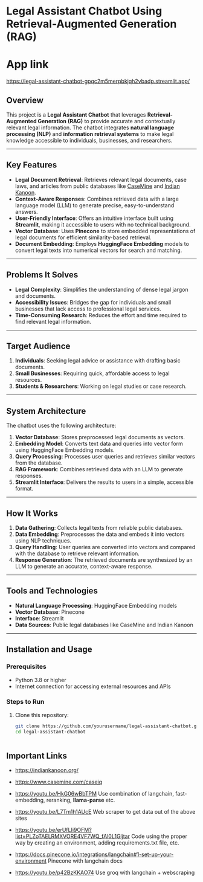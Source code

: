 # Legal Assistant Chatbot Using Retrieval-Augmented Generation (RAG)

# App link
https://legal-assistant-chatbot-gpqc2m5merpbkjqh2vbadp.streamlit.app/

## Overview  
This project is a **Legal Assistant Chatbot** that leverages **Retrieval-Augmented Generation (RAG)** to provide accurate and contextually relevant legal information. The chatbot integrates **natural language processing (NLP)** and **information retrieval systems** to make legal knowledge accessible to individuals, businesses, and researchers.  

---

## Key Features  
- **Legal Document Retrieval**: Retrieves relevant legal documents, case laws, and articles from public databases like [CaseMine](https://www.casemine.com/) and [Indian Kanoon](https://indiankanoon.org/).  
- **Context-Aware Responses**: Combines retrieved data with a large language model (LLM) to generate precise, easy-to-understand answers.  
- **User-Friendly Interface**: Offers an intuitive interface built using **Streamlit**, making it accessible to users with no technical background.  
- **Vector Database**: Uses **Pinecone** to store embedded representations of legal documents for efficient similarity-based retrieval.  
- **Document Embedding**: Employs **HuggingFace Embedding** models to convert legal texts into numerical vectors for search and matching.  

---

## Problems It Solves  
- **Legal Complexity**: Simplifies the understanding of dense legal jargon and documents.  
- **Accessibility Issues**: Bridges the gap for individuals and small businesses that lack access to professional legal services.  
- **Time-Consuming Research**: Reduces the effort and time required to find relevant legal information.  

---

## Target Audience  
1. **Individuals**: Seeking legal advice or assistance with drafting basic documents.  
2. **Small Businesses**: Requiring quick, affordable access to legal resources.  
3. **Students & Researchers**: Working on legal studies or case research.  

---

## System Architecture  
The chatbot uses the following architecture:  
1. **Vector Database**: Stores preprocessed legal documents as vectors.  
2. **Embedding Model**: Converts text data and queries into vector form using HuggingFace Embedding models.  
3. **Query Processing**: Processes user queries and retrieves similar vectors from the database.  
4. **RAG Framework**: Combines retrieved data with an LLM to generate responses.  
5. **Streamlit Interface**: Delivers the results to users in a simple, accessible format.

---

## How It Works  
1. **Data Gathering**: Collects legal texts from reliable public databases.  
2. **Data Embedding**: Preprocesses the data and embeds it into vectors using NLP techniques.  
3. **Query Handling**: User queries are converted into vectors and compared with the database to retrieve relevant information.  
4. **Response Generation**: The retrieved documents are synthesized by an LLM to generate an accurate, context-aware response.  

---

## Tools and Technologies  
- **Natural Language Processing**: HuggingFace Embedding models  
- **Vector Database**: Pinecone  
- **Interface**: Streamlit  
- **Data Sources**: Public legal databases like CaseMine and Indian Kanoon  

---

## Installation and Usage  

### Prerequisites  
- Python 3.8 or higher  
- Internet connection for accessing external resources and APIs  

### Steps to Run  
1. Clone this repository:  
   ```bash
   git clone https://github.com/yourusername/legal-assistant-chatbot.git
   cd legal-assistant-chatbot



## Important Links

- https://indiankanoon.org/
- https://www.casemine.com/caseiq

- https://youtu.be/HkG06wBbTPM      Use combination of langchain, fast-embedding, reranking, **llama-parse** etc.
- https://youtu.be/L7Tm1h1AUcE      Web scraper to get data out of the above sites
- https://youtu.be/erUfLIi9OFM?list=PLZoTAELRMXVORE4VF7WQ_fAl0L1Gljtar      Code using the proper way by creating an environment, adding requirements.txt file, etc.

- https://docs.pinecone.io/integrations/langchain#1-set-up-your-environment     Pinecone with langchain docs
- https://youtu.be/p42BzKKAO74      Use groq with langchain + webscraping
